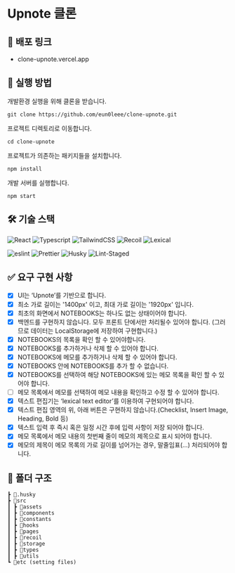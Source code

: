 # Upnote 클론

## 🔗 배포 링크

- clone-upnote.vercel.app

## 🐢 실행 방법

개발환경 실행을 위해 클론을 받습니다.

```
git clone https://github.com/eun0leee/clone-upnote.git
```

프로젝트 디렉토리로 이동합니다.

```
cd clone-upnote
```

프로젝트가 의존하는 패키지들을 설치합니다.

```
npm install
```

개발 서버를 실행합니다.

```
npm start
```

## 🛠 기술 스택

<img alt="React" src="https://img.shields.io/badge/react-61DAFB?style=for-the-badge&logo=react&logoColor=black"> <img alt="Typescript" src="https://img.shields.io/badge/typescript-3178C6?style=for-the-badge&logo=typescript&logoColor=white"> <img  alt="TailwindCSS" src="https://img.shields.io/badge/tailwindCSS-06B6D4?style=for-the-badge&logo=tailwindCSS&logoColor=white"> <img  alt="Recoil" src="https://img.shields.io/badge/Recoil-3578E5?style=for-the-badge&logo=recoil&logoColor=white"> <img  alt="Lexical" src="https://img.shields.io/badge/Lexical-75B5FF?style=for-the-badge&logoColor=white"> <br/>

<img alt="eslint" src="https://img.shields.io/badge/eslint-4B32C3?style=for-the-badge&logo=eslint&logoColor=white"> <img alt="Prettier" src="https://img.shields.io/badge/Prettier-F7B93E?style=for-the-badge&logo=Prettier&logoColor=black"> <img alt="Husky" src="https://img.shields.io/badge/Husky-46B980?style=for-the-badge&logo=Husky&logoColor=black"> <img alt="Lint-Staged" src="https://img.shields.io/badge/Lint Staged-2E86FF?style=for-the-badge&logo=Lint-Staged&logoColor=black">

## ✅ 요구 구현 사항

- [x] UI는 ‘Upnote’를 기반으로 합니다.
- [x] 최소 가로 길이는 '1400px' 이고, 최대 가로 길이는 '1920px' 입니다.
- [x] 최초의 화면에서 NOTEBOOKS는 하나도 없는 상태이어야 합니다.
- [x] 백엔드를 구현하지 않습니다. 모두 프론트 단에서만 처리될수 있어야 합니다. (그러므로 데이터는 LocalStorage에 저장하여 구현합니다.)
- [x] NOTEBOOKS의 목록을 확인 할 수 있어야합니다.
- [x] NOTEBOOKS를 추가하거나 삭제 할 수 있어야 합니다.
- [x] NOTEBOOKS에 메모를 추가하거나 삭제 할 수 있어야 합니다.
- [x] NOTEBOOKS 안에 NOTEBOOKS를 추가 할 수 없습니다.
- [x] NOTEBOOKS를 선택하여 해당 NOTEBOOKS에 있는 메모 목록을 확인 할 수 있어야 합니다.
- [ ] 메모 목록에서 메모를 선택하여 메모 내용을 확인하고 수정 할 수 있어야 합니다.
- [x] 텍스트 편집기는 ‘lexical text editor’를 이용하여 구현되어야 합니다.
- [x] 텍스트 편집 영역의 위, 아래 버튼은 구현하지 않습니다.(Checklist, Insert Image, Heading, Bold 등)
- [x] 텍스트 입력 후 즉시 혹은 일정 시간 후에 입력 사항이 저장 되어야 합니다.
- [x] 메모 목록에서 메모 내용의 첫번째 줄이 메모의 제목으로 표시 되어야 합니다.
- [x] 메모의 제목이 메모 목록의 가로 길이를 넘어가는 경우, 말줄임표(...) 처리되어야 합니다.

## 📂 폴더 구조

```
┣ 📂.husky
┣ 📂src
┃ ┣ 📂assets
┃ ┣ 📂components
┃ ┣ 📂constants
┃ ┣ 📂hooks
┃ ┣ 📂pages
┃ ┣ 📂recoil
┃ ┣ 📂storage
┃ ┣ 📂types
┃ ┣ 📂utils
┗ 📜etc (setting files)
```
